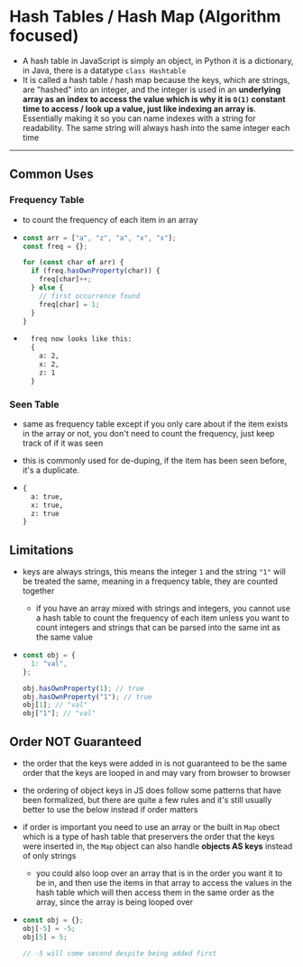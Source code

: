 # Hash Tables / Hash Map (Algorithm focused)

- A hash table in JavaScript is simply an object, in Python it is a dictionary, in Java, there is a datatype `class Hashtable`
- It is called a hash table / hash map because the keys, which are strings, are "hashed" into an integer, and the integer is used in an **underlying array as an index to access the value which is why it is `O(1)` constant time to access / look up a value, just like indexing an array is**. Essentially making it so you can name indexes with a string for readability. The same string will always hash into the same integer each time

---

## Common Uses

### Frequency Table

- to count the frequency of each item in an array

- ```js
  const arr = ["a", "z", "a", "x", "x"];
  const freq = {};

  for (const char of arr) {
    if (freq.hasOwnProperty(char)) {
      freq[char]++;
    } else {
      // first occurrence found
      freq[char] = 1;
    }
  }
  ```

- ```txt
    freq now looks like this:
    {
      a: 2,
      x: 2,
      z: 1
    }
  ```

### Seen Table

- same as frequency table except if you only care about if the item exists in the array or not, you don't need to count the frequency, just keep track of if it was seen
- this is commonly used for de-duping, if the item has been seen before, it's a duplicate.

- ```txt
  {
    a: true,
    x: true,
    z: true
  }
  ```

## Limitations

- keys are always strings, this means the integer `1` and the string `"1"` will be treated the same, meaning in a frequency table, they are counted together

  - if you have an array mixed with strings and integers, you cannot use a hash table to count the frequency of each item unless you want to count integers and strings that can be parsed into the same int as the same value

- ```js
  const obj = {
    1: "val",
  };

  obj.hasOwnProperty(1); // true
  obj.hasOwnProperty("1"); // true
  obj[1]; // "val"
  obj["1"]; // "val"
  ```

## Order NOT Guaranteed

- the order that the keys were added in is not guaranteed to be the same order that the keys are looped in and may vary from browser to browser
- the ordering of object keys in JS does follow some patterns that have been formalized, but there are quite a few rules and it's still usually better to use the below instead if order matters
- if order is important you need to use an array or the built in `Map` obect which is a type of hash table that preservers the order that the keys were inserted in, the `Map` object can also handle **objects AS keys** instead of only strings

  - you could also loop over an array that is in the order you want it to be in, and then use the items in that array to access the values in the hash table which will then access them in the same order as the array, since the array is being looped over

- ```js
  const obj = {};
  obj[-5] = -5;
  obj[5] = 5;

  // -5 will come second despite being added first
  ```
